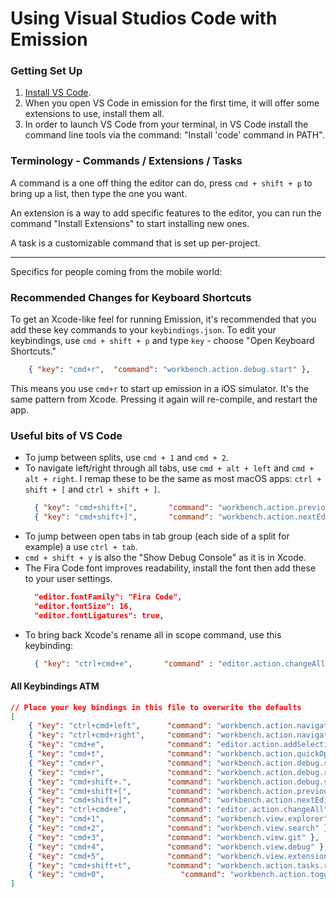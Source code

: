 # Using Visual Studios Code with Emission

### Getting Set Up

1. [Install VS Code](https://code.visualstudio.com).
1. When you open VS Code in emission for the first time, it will offer some extensions to use, install them all.
1. In order to launch VS Code from your terminal, in VS Code install the command line tools via the command: "Install 'code' command in PATH".

### Terminology - Commands / Extensions / Tasks

A command is a one off thing the editor can do, press  `cmd + shift + p` to bring up a list, then type the one you want.

An extension is a way to add specific features to the editor, you can run the command "Install Extensions" to start installing new ones.

A task is a customizable command that is set up per-project.

---

Specifics for people coming from the mobile world:

### Recommended Changes for Keyboard Shortcuts

To get an Xcode-like feel for running Emission, it's recommended that you add these key commands to your `keybindings.json`.  To edit your keybindings, use `cmd + shift + p` and type `key` - choose "Open Keyboard Shortcuts."

``` json
    { "key": "cmd+r",  "command": "workbench.action.debug.start" },
```

This means you use `cmd+r` to start up emission in a iOS simulator. It's the same pattern from Xcode. Pressing it again will re-compile, and restart the app.

### Useful bits of VS Code

* To jump between splits, use `cmd + 1` and `cmd + 2`.
* To navigate left/right through all tabs, use `cmd + alt + left` and `cmd + alt + right`. I remap these to be the same as most macOS apps: `ctrl + shift + [` and `ctrl + shift + ]`.
  ```json
    { "key": "cmd+shift+[",       "command": "workbench.action.previousEditor" },
    { "key": "cmd+shift+]",       "command": "workbench.action.nextEditor" },

  ```
* To jump between open tabs in tab group (each side of a split for example) a use `ctrl + tab`.
* `cmd + shift + y` is also the "Show Debug Console" as it is in Xcode.
* The Fira Code font improves readability, install the font then add these to your user settings.
  ```json
    "editor.fontFamily": "Fira Code",
    "editor.fontSize": 16,
    "editor.fontLigatures": true,
  ```
* To bring back Xcode's rename all in scope command, use this keybinding:
  ```json
    { "key": "ctrl+cmd+e",       "command" : "editor.action.changeAll" }
  ```

#### All Keybindings ATM

```json
// Place your key bindings in this file to overwrite the defaults
[
    { "key": "ctrl+cmd+left",      "command": "workbench.action.navigateBack" },
    { "key": "ctrl+cmd+right",     "command": "workbench.action.navigateForward" },
    { "key": "cmd+e",              "command": "editor.action.addSelectionToNextFindMatch"},
    { "key": "cmd+t",              "command": "workbench.action.quickOpen" },
    { "key": "cmd+r",              "command": "workbench.action.debug.start", "when": "!inDebugMode" },
    { "key": "cmd+r",              "command": "workbench.action.debug.restart", "when": "inDebugMode" },
    { "key": "cmd+shift+.",        "command": "workbench.action.debug.stop" },
    { "key": "cmd+shift+[",        "command": "workbench.action.previousEditor" },
    { "key": "cmd+shift+]",        "command": "workbench.action.nextEditor" },
    { "key": "ctrl+cmd+e",         "command": "editor.action.changeAll"},
    { "key": "cmd+1",              "command": "workbench.view.explorer" },
    { "key": "cmd+2",              "command": "workbench.view.search" },
    { "key": "cmd+3",              "command": "workbench.view.git" },
    { "key": "cmd+4",              "command": "workbench.view.debug" },
    { "key": "cmd+5",              "command": "workbench.view.extensions" },
    { "key": "cmd+shift+t",        "command": "workbench.action.tasks.runTask" },
    { "key": "cmd+0",                 "command": "workbench.action.toggleSidebarVisibility" },
]
```

